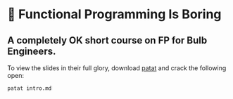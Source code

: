 # :egg: Functional Programming Is Boring

## A completely OK short course on FP for Bulb Engineers.

To view the slides in their full glory, download [patat](https://github.com/jaspervdj/patat) and crack the following open:

```bash
patat intro.md
```
